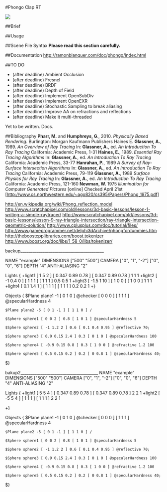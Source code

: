 #Phongo Clap RT

![](https://github.com/docwhite/docwhite-CA1/raw/master/FinalSubmission/sample_images/colorful.png)

##Brief

##Usage

##Scene File Syntax
**Please read this section carefully.**

##Documentation
http://ramonblanquer.com/doc/phongo/index.html

##TO DO
- (after deadline) Ambient Occlusion
- (after deadline) Fresnel
- (after deadline) BRDF
- (after deadline) Depth of Field
- (after deadline) Implement OpenSubDiv
- (after deadline) Implement OpenEXR
- (after deadline) Stochastic Sampling to break aliasing
- (after deadline) Improve AA on refractions and reflections
- (after deadline) Make it multi-threaded


Yet to be written. Docs.

##Bibliography
**Pharr, M.** and **Humphreys, G**., 2010. *Physically Based Rendering.* Burlington: Morgan Kaufmann Publishers Haines E.
**Glassner, A.**, 1989. *An Overview of Ray Tracing* In: **Glassner, A.**, ed. *An Introduction To Ray Tracing* California: Academic Press, 1-31
**Haines, E.**, 1989. *Essential Ray Tracing Algorithms* In: **Glassner, A.**, ed. *An Introduction To Ray Tracing* California: Academic Press, 33-77
**Hanrahan, P.**, 1989 *A Survey of Ray-Surface Intersection Algorithms* In: **Glassner, A.**, ed. *An Introduction To Ray Tracing* California: Academic Press, 79-119
**Glassner, A.**, 1989 *Surface Physics for Ray Tracing* In: **Glassner, A.**, ed. *An Introduction To Ray Tracing* California: Academic Press, 121-160
**Newman, W.** 1975 *Illumination for Computer Generated Pictures* [online] Checked April 21st [http://www.cs.northwestern.edu/~ago820/cs395/Papers/Phong_1975.pdf]

http://en.wikipedia.org/wiki/Phong_reflection_model
http://www.scratchapixel.com/old/lessons/3d-basic-lessons/lesson-1-writing-a-simple-raytracer/
http://www.scratchapixel.com/old/lessons/3d-basic-lessons/lesson-9-ray-triangle-intersection/ray-triangle-intersection-geometric-solution/
http://www.cplusplus.com/doc/tutorial/files/
http://www.gameprogrammer.net/delphi3dArchive/phongfordummies.htm
http://theboostcpplibraries.com/boost.tokenizer
http://www.boost.org/doc/libs/1_58_0/libs/tokenizer/


backup__________________________________________

NAME "example" DIMENSIONS ["500" "500"]
CAMERA ["0", "1", "-2"] ["0", "0", "6"]
DEPTH "4" ANTI-ALIASING "2"

Lights
{
    +light1 [ 1 5 2 ] [ 0.347 0.89 0.78 ] [ 0.347 0.89 0.78 ] 1 1 1
    +light2 [ -1 0.4 0 ] [ 1 1 1 ] [ 1 1 1 ] 0.5 0.5 1
    +light3 [ -1.5 1 10 ] [ 1 0 0 ] [ 1 0 0 ] 1 1 1
    +light4 [ 0.1 1.4 1 ] [ 1 1 1 ] [ 1 1 1 ] 0.2 0.2 1
+}

Objects
{
    $Plane plane1 -1 [ 0 1 0 ] @checker [ 0 0 0 ] [ 1 1 1 ] @specularHardness 4

    $Plane plane2 -5 [ 0 1 -1 ] [ 1 1 0 ] /

    $Sphere sphere1 [ 0 0 2 ] 0.8 [ 1 0 1 ] @specularHardness 5

    $Sphere sphere2 [ -1 1.2 2 ] 0.6 [ 0.1 0.4 0.95 ] @reflective 70;

    $Sphere sphere3 [ 0.9 0.15 2.4 ] 0.3 [ 0 1 0 ] @specularHardness 100

    $Sphere sphere4 [ -0.9 0.15 0.8 ] 0.3 [ 1 0 0 ] @refractive 1.2 100

    $Sphere sphere5 [ 0.5 0.15 0.2 ] 0.2 [ 0 0.8 1 ] @specularHardness 40;
$}

bakup2_______________________________________
NAME "example" DIMENSIONS ["500" "500"]
CAMERA ["0", "1", "-2"] ["0", "0", "6"]
DEPTH "4" ANTI-ALIASING "2"

Lights
{
    +light1 [ 5 5 4 ] [ 0.347 0.89 0.78 ] [ 0.347 0.89 0.78 ] 2 2 1
    +light2 [ -5 5 4 ] [ 1 1 1 ] [ 1 1 1 ] 2 2 1

+}

Objects
{
    $Plane plane1 -1 [ 0 1 0 ] @checker [ 0 0 0 ] [ 1 1 1 ] @specularHardness 4

    $Plane plane2 -5 [ 0 1 -1 ] [ 1 1 0 ] /

    $Sphere sphere1 [ 0 0 2 ] 0.8 [ 1 0 1 ] @specularHardness 5

    $Sphere sphere2 [ -1 1.2 2 ] 0.6 [ 0.1 0.4 0.95 ] @reflective 70;

    $Sphere sphere3 [ 0.9 0.15 2.4 ] 0.3 [ 0 1 0 ] @specularHardness 100

    $Sphere sphere4 [ -0.9 0.15 0.8 ] 0.3 [ 1 0 0 ] @refractive 1.2 100

    $Sphere sphere5 [ 0.5 0.15 0.2 ] 0.2 [ 0 0.8 1 ] @specularHardness 40;
$}

